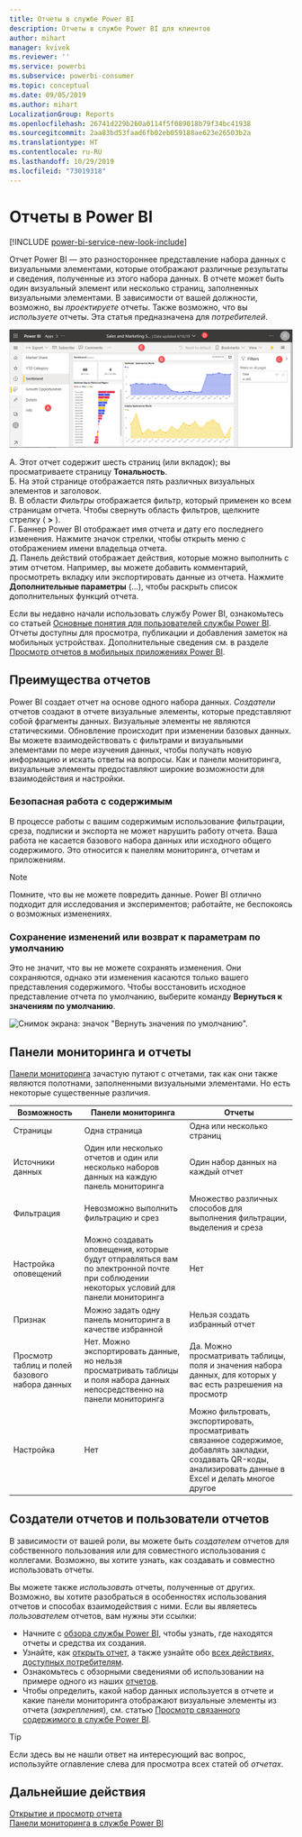 ```yaml
---
title: Отчеты в службе Power BI
description: Отчеты в службе Power BI для клиентов
author: mihart
manager: kvivek
ms.reviewer: ''
ms.service: powerbi
ms.subservice: powerbi-consumer
ms.topic: conceptual
ms.date: 09/05/2019
ms.author: mihart
LocalizationGroup: Reports
ms.openlocfilehash: 26741d229b260a0114f5f089018b79f34bc41938
ms.sourcegitcommit: 2aa83bd53faad6fb02eb059188ae623e26503b2a
ms.translationtype: HT
ms.contentlocale: ru-RU
ms.lasthandoff: 10/29/2019
ms.locfileid: "73019318"
---
```

# <a name="reports-in-power-bi"></a>Отчеты в Power BI

[!INCLUDE [power-bi-service-new-look-include](../includes/power-bi-service-new-look-include.md)]

Отчет Power BI — это разностороннее представление набора данных с визуальными элементами, которые отображают различные результаты и сведения, полученные из этого набора данных.  В отчете может быть один визуальный элемент или несколько страниц, заполненных визуальными элементами. В зависимости от вашей должности, возможно, вы *проектируете* отчеты. Также возможно, что вы *используете* отчеты. Эта статья предназначена для *потребителей*.

![Снимок экрана: отчет.](./media/end-user-reports/power-bi-report.png)

А. Этот отчет содержит шесть страниц (или вкладок); вы просматриваете страницу **Тональность**.    
Б. На этой странице отображается пять различных визуальных элементов и заголовок.    
В. В области *Фильтры* отображается фильтр, который применен ко всем страницам отчета. Чтобы свернуть область фильтров, щелкните стрелку ( **>** ).    
Г. Баннер Power BI отображает имя отчета и дату его последнего изменения. Нажмите значок стрелки, чтобы открыть меню с отображением имени владельца отчета.    
Д. Панель действий отображает действия, которые можно выполнить с этим отчетом.  Например, вы можете добавить комментарий, просмотреть вкладку или экспортировать данные из отчета.  Нажмите **Дополнительные параметры** (...), чтобы раскрыть список дополнительных функций отчета.    

Если вы недавно начали использовать службу Power BI, ознакомьтесь со статьей [Основные понятия для пользователей службы Power BI](end-user-basic-concepts.md). Отчеты доступны для просмотра, публикации и добавления заметок на мобильных устройствах. Дополнительные сведения см. в разделе [Просмотр отчетов в мобильных приложениях Power BI](mobile/mobile-reports-in-the-mobile-apps.md).

## <a name="advantages-of-reports"></a>Преимущества отчетов

Power BI создает отчет на основе одного набора данных. *Создатели* отчетов создают в отчете визуальные элементы, которые представляют собой фрагменты данных. Визуальные элементы не являются статическими.  Обновление происходит при изменении базовых данных. Вы можете взаимодействовать с фильтрами и визуальными элементами по мере изучения данных, чтобы получать новую информацию и искать ответы на вопросы. Как и панели мониторинга, визуальные элементы предоставляют широкие возможности для взаимодействия и настройки.

### <a name="safely-interact-with-content"></a>Безопасная работа с содержимым

В процессе работы с вашим содержимым использование фильтрации, среза, подписки и экспорта не может нарушить работу отчета. Ваша работа не касается базового набора данных или исходного общего содержимого. Это относится к панелям мониторинга, отчетам и приложениям.

> [!NOTE]
> Помните, что вы не можете повредить данные. Power BI отлично подходит для исследования и экспериментов; работайте, не беспокоясь о возможных изменениях.

### <a name="save-your-changes-or-revert-to-the-default-settings"></a>Сохранение изменений или возврат к параметрам по умолчанию

Это не значит, что вы не можете сохранять изменения. Они сохраняются, однако эти изменения касаются только вашего представления содержимого. Чтобы восстановить исходное представление отчета по умолчанию, выберите команду **Вернуться к значениям по умолчанию**.

![Снимок экрана: значок "Вернуть значения по умолчанию".](./media/end-user-reports/power-bi-reset.png)

## <a name="dashboards-versus-reports"></a>Панели мониторинга и отчеты

[Панели мониторинга](end-user-dashboards.md) зачастую путают с отчетами, так как они также являются полотнами, заполненными визуальными элементами. Но есть некоторые существенные различия.  

| **Возможность** | **Панели мониторинга** | **Отчеты** |
| --- | --- | --- |
| Страницы |Одна страница |Одна или несколько страниц |
| Источники данных |Один или несколько отчетов и один или несколько наборов данных на каждую панель мониторинга |Один набор данных на каждый отчет |
| Фильтрация |Невозможно выполнить фильтрацию и срез |Множество различных способов для выполнения фильтрации, выделения и среза |
| Настройка оповещений |Можно создавать оповещения, которые будут отправляться вам по электронной почте при соблюдении некоторых условий для панели мониторинга |Нет |
| Признак |Можно задать одну панель мониторинга в качестве избранной |Нельзя создать избранный отчет |
| Просмотр таблиц и полей базового набора данных |Нет. Можно экспортировать данные, но нельзя просматривать таблицы и поля набора данных непосредственно на панели мониторинга |Да. Можно просматривать таблицы, поля и значения набора данных, для которых у вас есть разрешения на просмотр |
| Настройка |Нет  |Можно фильтровать, экспортировать, просматривать связанное содержимое, добавлять закладки, создавать QR-коды, анализировать данные в Excel и делать многое другое |

<!--| Available in Power BI Desktop |No |Yes, can create and view reports in Desktop |
| Pinning |Can pin existing visuals (tiles) only from current dashboard to your other dashboards |Can pin visuals (as tiles) to any of your dashboards. Can pin entire report pages to any of your dashboards. | -->

## <a name="report-designers-and-report-consumers"></a>Создатели отчетов и пользователи отчетов

В зависимости от вашей роли, вы можете быть *создателем* отчетов для собственного пользования или для совместного использования с коллегами. Возможно, вы хотите узнать, как создавать и совместно использовать отчеты.

Вы можете также *использовать* отчеты, полученные от других. Возможно, вы хотите разобраться в особенностях использования отчетов и способах взаимодействия с ними. Если вы являетесь *пользователем* отчетов, вам нужны эти ссылки:

* Начните с [обзора службы Power BI](end-user-basic-concepts.md), чтобы узнать, где находятся отчеты и средства их создания.
* Узнайте, как [открыть отчет](end-user-report-open.md), а также узнайте обо [всех действиях, доступных потребителям](end-user-reading-view.md).
* Ознакомьтесь с обзорными сведениями об использовании на примере одного из наших [отчетов](../sample-tutorial-connect-to-the-samples.md).  
* Чтобы определить, какой набор данных используется в отчете и какие панели мониторинга отображают визуальные элементы из отчета (*закрепления*), см. статью [Просмотр связанного содержимого в службе Power BI](end-user-related.md).

> [!TIP]
> Если здесь вы не нашли ответ на интересующий вас вопрос, используйте оглавление слева для просмотра всех статей об *отчетах*.

## <a name="next-steps"></a>Дальнейшие действия

[Открытие и просмотр отчета](end-user-report-open.md)    
[Панели мониторинга в службе Power BI](end-user-dashboards.md)